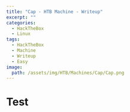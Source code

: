 ```yaml
---
title: "Cap - HTB Machine - Writeup"
excerpt: ""
categories:
  - HackTheBox
  - Linux
tags:
  - HackTheBox
  - Machine
  - Writeup
  - Easy
image:
  path: /assets/img/HTB/Machines/Cap/Cap.png
---
```

# Test